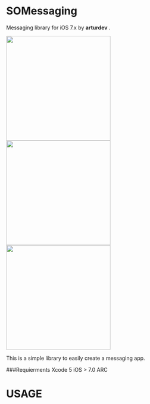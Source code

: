 SOMessaging
===========

Messaging library for iOS 7.x by <b> arturdev </b>.

<img src="https://raw.githubusercontent.com/arturdev/SOMessaging/master/Screenshots/screen1.jpg" width=280>
<img src="https://raw.githubusercontent.com/arturdev/SOMessaging/master/Screenshots/screen2.jpg" width=280>
<img src="https://raw.githubusercontent.com/arturdev/SOMessaging/master/Screenshots/screen3.jpg" width=280>
<br>

This is a simple library to easily create a messaging app.

###Requierments
Xcode 5
iOS > 7.0
ARC

USAGE
=====
